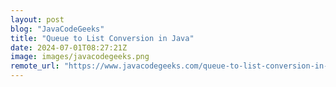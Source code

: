 ```yaml
---
layout: post
blog: "JavaCodeGeeks"
title: "Queue to List Conversion in Java"
date: 2024-07-01T08:27:21Z
image: images/javacodegeeks.png
remote_url: "https://www.javacodegeeks.com/queue-to-list-conversion-in-java.html"
---
```

